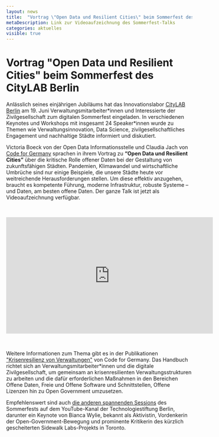 ```yaml
---
layout: news
title:  "Vortrag \"Open Data und Resilient Cities\" beim Sommerfest des CityLAB Berlin"
metaDescription: Link zur Videoaufzeichnung des Sommerfest-Talks
categories: aktuelles
visible: true
---
```


# Vortrag "Open Data und Resilient Cities" beim Sommerfest des CityLAB Berlin

Anlässlich seines einjährigen Jubiläums hat das Innovationslabor [CityLAB Berlin](https://www.citylab-berlin.org) am 19. Juni Verwaltungsmitarbeiter\*innen und Interessierte der Zivilgesellschaft zum digitalen Sommerfest eingeladen. In verschiedenen Keynotes und Workshops mit insgesamt 24 Speaker\*innen wurde zu Themen wie Verwaltungsinnovation, Data Science, zivilgesellschaftliches Engagement und nachhaltige Städte informiert und diskutiert. 

Victoria Boeck von der Open Data Informationsstelle und Claudia Jach von [Code for Germany](https://www.codefor.de) sprachen in ihrem Vortrag zu **“Open Data und Resilient Cities”** über die kritische Rolle offener Daten bei der Gestaltung von zukunftsfähigen Städten. Pandemien, Klimawandel und wirtschaftliche Umbrüche sind nur einige Beispiele, die unsere Städte heute vor weitreichende Herausforderungen stellen. Um diese effektiv anzugehen, braucht es kompetente Führung, moderne Infrastruktur, robuste Systeme – und Daten, am besten offene Daten. Der ganze Talk ist jetzt als Videoaufzeichnung verfügbar.

<br>
<p style="text-align: center;">
<iframe width="560" height="315" src="https://www.youtube.com/embed/MBV6ASWoY3Q" frameborder="0" allow="accelerometer; autoplay; encrypted-media; gyroscope; picture-in-picture" allowfullscreen></iframe>
</p>
<br>

Weitere Informationen zum Thema gibt es in der Publikationen ["Krisenresilienz von Verwaltungen"](https://codefor.de/documents/Handbuch-Krisenresilienz.pdf) von Code for Germany. Das Handbuch richtet sich an Verwaltungsmitarbeiter\*innen und die digitale Zivilgesellschaft, um gemeinsam an krisenresilienten Verwaltungsstrukturen zu arbeiten und die dafür erforderlichen Maßnahmen in den Bereichen Offene Daten, Freie und Offene Software und Schnittstellen, Offene Lizenzen hin zu Open Government umzusetzen.

Empfehlenswert sind auch [die anderen spannenden Sessions](https://www.youtube.com/results?search_query=CityLAB+Berlin&sp=EiG4AQHCARtDaElKWXlYU21kTlBxRWNSSng4SkNOVmxaZjA%253D) des Sommerfests auf dem YouTube-Kanal der Technologiestiftung Berlin, darunter ein Keynote von Bianca Wylie, bekannt als Aktivistin, Vordenkerin der Open-Government-Bewegung und prominente Kritikerin des kürzlich gescheiterten Sidewalk Labs-Projekts in Toronto. 
